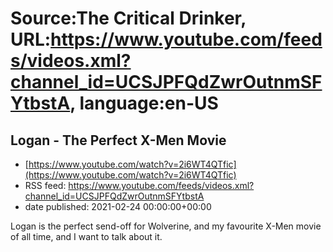 # Source:The Critical Drinker, URL:https://www.youtube.com/feeds/videos.xml?channel_id=UCSJPFQdZwrOutnmSFYtbstA, language:en-US

## Logan - The Perfect X-Men Movie
 - [https://www.youtube.com/watch?v=2i6WT4QTfic](https://www.youtube.com/watch?v=2i6WT4QTfic)
 - RSS feed: https://www.youtube.com/feeds/videos.xml?channel_id=UCSJPFQdZwrOutnmSFYtbstA
 - date published: 2021-02-24 00:00:00+00:00

Logan is the perfect send-off for Wolverine, and my favourite X-Men movie of all time, and I want to talk about it.

